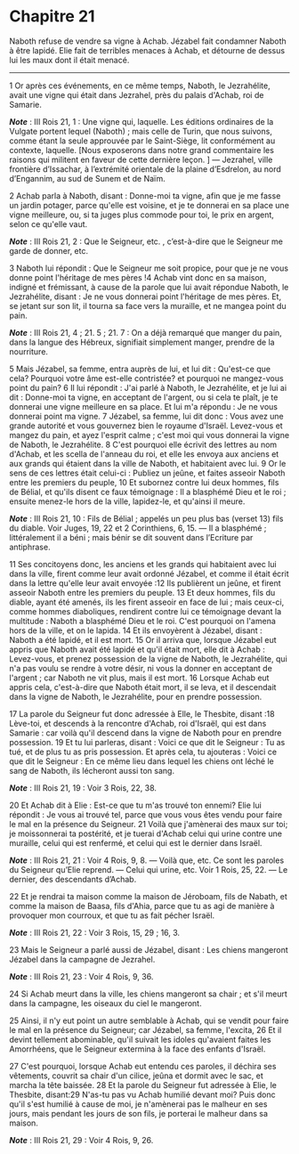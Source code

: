 # Chapitre 21

Naboth refuse de vendre sa vigne à Achab.
Jézabel fait condamner Naboth à être lapidé.
Elie fait de terribles menaces à Achab, et détourne de dessus lui les maux dont il était menacé.

***

1 Or après ces événements, en ce même temps, Naboth, le Jezrahélite, avait une vigne qui était dans Jezrahel, près du palais d'Achab, roi de Samarie.

***Note*** :  III Rois 21, 1 : Une vigne qui, laquelle. Les éditions ordinaires de la Vulgate portent lequel (Naboth) ; mais celle de Turin, que nous suivons, comme étant la seule approuvée par le Saint-Siège, lit conformément au contexte, laquelle. [Nous exposerons dans notre grand commentaire les raisons qui militent en faveur de cette dernière leçon. ] ― Jezrahel, ville frontière d’Issachar, à l’extrémité orientale de la plaine d’Esdrelon, au nord d’Engannim, au sud de Sunem et de Naïm.

2 Achab parla à Naboth, disant : Donne-moi ta vigne, afin que je me fasse un jardin potager, parce qu'elle est voisine, et je te donnerai en sa place une vigne meilleure, ou, si ta juges plus commode pour toi, le prix en argent, selon ce qu'elle vaut.

***Note*** :  III Rois 21, 2 : Que le Seigneur, etc. , c’est-à-dire que le Seigneur me garde de donner, etc.

3 Naboth lui répondit : Que le Seigneur me soit propice, pour que je ne vous donne point l'héritage de mes pères !4 Achab vint donc en sa maison, indigné et frémissant, à cause de la parole que lui avait répondue Naboth, le Jezrahélite, disant : Je ne vous donnerai point l'héritage de mes pères. Et, se jetant sur son lit, il tourna sa face vers la muraille, et ne mangea point du pain.

***Note*** :  III Rois 21, 4 ; 21. 5 ; 21. 7 : On a déjà remarqué que manger du pain, dans la langue des Hébreux, signifiait simplement manger, prendre de la nourriture.


5 Mais Jézabel, sa femme, entra auprès de lui, et lui dit : Qu'est-ce que cela? Pourquoi votre âme est-elle contristée? et pourquoi ne mangez-vous point du pain? 6 Il lui répondit : J'ai parlé à Naboth, le Jezrahélite, et je lui ai dit : Donne-moi ta vigne, en acceptant de l'argent, ou si cela te plaît, je te donnerai une vigne meilleure en sa place. Et lui m'a répondu : Je ne vous donnerai point ma vigne. 7 Jézabel, sa femme, lui dit donc : Vous avez une grande autorité et vous gouvernez bien le royaume d'Israël. Levez-vous et mangez du pain, et ayez l'esprit calme ; c'est moi qui vous donnerai la vigne de Naboth, le Jezrahélite. 8 C'est pourquoi elle écrivit des lettres au nom d'Achab, et les scella de l'anneau du roi, et elle les envoya aux anciens et aux grands qui étaient dans la ville de Naboth, et habitaient avec lui. 9 Or le sens de ces lettres était celui-ci : Publiez un jeûne, et faites asseoir Naboth entre les premiers du peuple, 10 Et subornez contre lui deux hommes, fils de Bélial, et qu'ils disent
ce faux témoignage : Il a blasphémé Dieu et le roi ; ensuite menez-le hors de la ville, lapidez-le, et qu'ainsi il meure.

***Note*** :  III Rois 21, 10 : Fils de Bélial ; appelés un peu plus bas (verset 13) fils du diable. Voir Juges, 19, 22 et 2 Corinthiens, 6, 15. ― Il a blasphémé ; littéralement il a béni ; mais bénir se dit souvent dans l’Ecriture par antiphrase.


11 Ses concitoyens donc, les anciens et les grands qui habitaient avec lui dans la ville, firent comme leur avait ordonné Jézabel, et comme il était écrit dans la lettre qu'elle leur avait envoyée :12 Ils publièrent un jeûne, et firent asseoir Naboth entre les premiers du peuple. 13 Et deux hommes, fils du diable, ayant été amenés, ils les firent asseoir en face de lui ; mais ceux-ci, comme hommes diaboliques, rendirent contre lui ce témoignage devant la multitude : Naboth a blasphémé Dieu et le roi. C'est pourquoi on l'amena hors de la ville, et on le lapida. 14 Et ils envoyèrent à Jézabel, disant : Naboth a été lapidé, et il est mort. 15 Or il arriva que, lorsque Jézabel eut appris que Naboth avait été lapidé et qu'il était mort, elle dit à Achab : Levez-vous, et prenez possession de la vigne de Naboth, le Jezrahélite, qui n'a pas voulu se rendre à votre désir, ni vous la donner en acceptant de l'argent ; car Naboth ne vit plus, mais il est mort. 16 Lorsque Achab eut appris cela, c'est-à-dire que Naboth était
mort, il se leva, et il descendait dans la vigne de Naboth, le Jezrahélite, pour en prendre possession.


17 La parole du Seigneur fut donc adressée à Elle, le Thesbite, disant :18 Lève-toi, et descends à la rencontre d'Achab, roi d'Israël, qui est dans Samarie : car voilà qu'il descend dans la vigne de Naboth pour en prendre possession. 19 Et tu lui parleras, disant : Voici ce que dit le Seigneur : Tu as tué, et de plus tu as pris possession. Et après cela, tu ajouteras : Voici ce que dit le Seigneur : En ce même lieu dans lequel les chiens ont léché le sang de Naboth, ils lécheront aussi ton sang.

***Note*** :  III Rois 21, 19 : Voir 3 Rois, 22, 38.

20 Et Achab dit à Elie : Est-ce que tu m'as trouvé ton ennemi? Elie lui répondit : Je vous ai trouvé tel, parce que vous vous êtes vendu pour faire le mal en la présence du Seigneur. 21 Voilà que j'amènerai des maux sur toi; je moissonnerai ta postérité, et je tuerai d'Achab celui qui urine contre une muraille, celui qui est renfermé, et celui qui est le dernier dans Israël.

***Note*** :  III Rois 21, 21 : Voir 4 Rois, 9, 8. ― Voilà que, etc. Ce sont les paroles du Seigneur qu’Elie reprend. ― Celui qui urine, etc. Voir 1 Rois, 25, 22. ― Le dernier, des descendants d’Achab.

22 Et je rendrai ta maison comme la maison de Jéroboam, fils de Nabath, et comme la maison de Baasa, fils d'Ahia, parce que tu as agi de manière à provoquer mon courroux, et que tu as fait pécher Israël.

***Note*** :  III Rois 21, 22 : Voir 3 Rois, 15, 29 ; 16, 3.

23 Mais le Seigneur a parlé aussi de Jézabel, disant : Les chiens mangeront Jézabel dans la campagne de Jezrahel.

***Note*** :  III Rois 21, 23 : Voir 4 Rois, 9, 36.

24 Si Achab meurt dans la ville, les chiens mangeront sa chair ; et s'il meurt dans la campagne, les oiseaux du ciel le mangeront.


25 Ainsi, il n'y eut point un autre semblable à Achab, qui se vendit pour faire le mal en la présence du Seigneur; car Jézabel, sa femme, l'excita, 26 Et il devint tellement abominable, qu'il suivait les idoles qu'avaient faites les Amorrhéens, que le Seigneur extermina à la face des enfants d'Israël.


27 C'est pourquoi, lorsque Achab eut entendu ces paroles, il déchira ses vêtements, couvrit sa chair d'un cilice, jeûna et dormit avec le sac, et marcha la tête baissée. 28 Et la parole du Seigneur fut adressée à Elie, le Thesbite, disant:29 N'as-tu pas vu Achab humilié devant moi? Puis donc qu'il s'est humilié à cause de moi, je n'amènerai pas le malheur en ses jours, mais pendant les jours de son fils, je porterai le malheur dans sa maison.

***Note*** :  III Rois 21, 29 : Voir 4 Rois, 9, 26.


